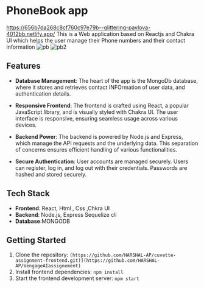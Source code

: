 # PhoneBook app
https://656b7da268c8cf760c97e79b--glittering-pavlova-4012bb.netlify.app/
This is a Web application based on Reactjs and Chakra UI which helps the user manage their Phone numbers and their contact information
![pb](https://github.com/HARSHAL-AP/VengageAIassignement/assets/100954039/e2ab8d0d-1257-4f1e-ab46-0db17242d792)
![pb2](https://github.com/HARSHAL-AP/VengageAIassignement/assets/100954039/2f3544ca-a1f2-42a1-9388-33398c349b15)

## Features

- **Database Management**: The heart of the app is the MongoDb database, where it stores and retrieves contact INFOrmation of user data, and authentication details.

- **Responsive Frontend**: The frontend is crafted using React, a popular JavaScript library, and is visually styled with Chakra UI. The user interface is responsive, ensuring seamless usage across various devices.

- **Backend Power**: The backend is powered by Node.js and Express, which manage the API requests and the underlying data. This separation of concerns ensures efficient handling of various functionalities.

- **Secure Authentication**: User accounts are managed securely. Users can register, log in, and log out with their credentials. Passwords are hashed and stored securely.



## Tech Stack

- **Frontend**: React, Html , Css ,Chkra UI
- **Backend**: Node.js, Express Sequelize cli
- **Database**:MONGODB


## Getting Started

1. Clone the repository: `(https://github.com/HARSHAL-AP/cuvette-assignment-frontend.git)](https://github.com/HARSHAL-AP/VengageAIassignement)`
2. Install frontend dependencies: `npm install`
3. Start the frontend development server: `npm start`
